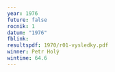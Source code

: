 ```yaml
---
year: 1976
future: false
rocnik: 1
datum: "1976"
fblink: 
resultspdf: 1970/r01-vysledky.pdf
winner: Petr Holý
wintime: 64.6
---
```

